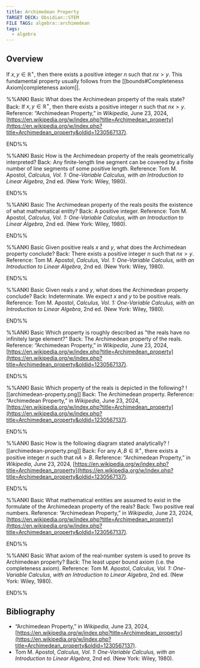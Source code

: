```yaml
---
title: Archimedean Property
TARGET DECK: Obsidian::STEM
FILE TAGS: algebra::archimedean
tags:
  - algebra
---
```


## Overview

If $x, y \in \mathbb{R}^+$, then there exists a positive integer $n$ such that $nx > y$. This fundamental property usually follows from the [[bounds#Completeness Axiom|completeness axiom]].

%%ANKI
Basic
What does the Archimedean property of the reals state?
Back: If $x, y \in \mathbb{R}^+$, then there exists a positive integer $n$ such that $nx > y$.
Reference: “Archimedean Property,” in _Wikipedia_, June 23, 2024, [https://en.wikipedia.org/w/index.php?title=Archimedean_property](https://en.wikipedia.org/w/index.php?title=Archimedean_property&oldid=1230567137).
<!--ID: 1724155425457-->
END%%

%%ANKI
Basic
How is the Archimedean property of the reals geometrically interpreted?
Back: Any finite-length line segment can be covered by a finite number of line segments of some positive length.
Reference: Tom M. Apostol, _Calculus, Vol. 1: One-Variable Calculus, with an Introduction to Linear Algebra_, 2nd ed. (New York: Wiley, 1980).
<!--ID: 1724155425465-->
END%%

%%ANKI
Basic
The Archimedean property of the reals posits the existence of what mathematical entity?
Back: A positive integer.
Reference: Tom M. Apostol, _Calculus, Vol. 1: One-Variable Calculus, with an Introduction to Linear Algebra_, 2nd ed. (New York: Wiley, 1980).
<!--ID: 1724155425470-->
END%%

%%ANKI
Basic
Given positive reals $x$ and $y$, what does the Archimedean property conclude?
Back: There exists a positive integer $n$ such that $nx > y$.
Reference: Tom M. Apostol, _Calculus, Vol. 1: One-Variable Calculus, with an Introduction to Linear Algebra_, 2nd ed. (New York: Wiley, 1980).
<!--ID: 1724155425481-->
END%%

%%ANKI
Basic
Given reals $x$ and $y$, what does the Archimedean property conclude?
Back: Indeterminate. We expect $x$ and $y$ to be positive reals.
Reference: Tom M. Apostol, _Calculus, Vol. 1: One-Variable Calculus, with an Introduction to Linear Algebra_, 2nd ed. (New York: Wiley, 1980).
<!--ID: 1724155425487-->
END%%

%%ANKI
Basic
Which property is roughly described as "the reals have no infinitely large element?"
Back: The Archimedean property of the reals.
Reference: “Archimedean Property,” in _Wikipedia_, June 23, 2024, [https://en.wikipedia.org/w/index.php?title=Archimedean_property](https://en.wikipedia.org/w/index.php?title=Archimedean_property&oldid=1230567137).
<!--ID: 1724155425492-->
END%%

%%ANKI
Basic
Which property of the reals is depicted in the following?
![[archimedean-property.png]]
Back: The Archimedean property.
Reference: “Archimedean Property,” in _Wikipedia_, June 23, 2024, [https://en.wikipedia.org/w/index.php?title=Archimedean_property](https://en.wikipedia.org/w/index.php?title=Archimedean_property&oldid=1230567137).
<!--ID: 1724155425498-->
END%%

%%ANKI
Basic
How is the following diagram stated analytically?
![[archimedean-property.png]]
Back: For any $A, B \in \mathbb{R}^+$, there exists a positive integer $n$ such that $nA > B$.
Reference: “Archimedean Property,” in _Wikipedia_, June 23, 2024, [https://en.wikipedia.org/w/index.php?title=Archimedean_property](https://en.wikipedia.org/w/index.php?title=Archimedean_property&oldid=1230567137).
<!--ID: 1724155425503-->
END%%

%%ANKI
Basic
What mathematical entities are assumed to exist in the formulate of the Archimedean property of the reals?
Back: Two positive real numbers.
Reference: “Archimedean Property,” in _Wikipedia_, June 23, 2024, [https://en.wikipedia.org/w/index.php?title=Archimedean_property](https://en.wikipedia.org/w/index.php?title=Archimedean_property&oldid=1230567137).
<!--ID: 1724155425509-->
END%%

%%ANKI
Basic
What axiom of the real-number system is used to prove its Archimedean property?
Back: The least upper bound axiom (i.e. the completeness axiom).
Reference: Tom M. Apostol, _Calculus, Vol. 1: One-Variable Calculus, with an Introduction to Linear Algebra_, 2nd ed. (New York: Wiley, 1980).
<!--ID: 1724155536942-->
END%%

## Bibliography

* “Archimedean Property,” in _Wikipedia_, June 23, 2024, [https://en.wikipedia.org/w/index.php?title=Archimedean_property](https://en.wikipedia.org/w/index.php?title=Archimedean_property&oldid=1230567137).
* Tom M. Apostol, _Calculus, Vol. 1: One-Variable Calculus, with an Introduction to Linear Algebra_, 2nd ed. (New York: Wiley, 1980).